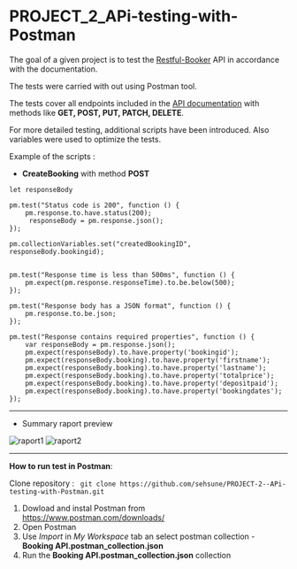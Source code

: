 # PROJECT_2_APi-testing-with-Postman

The goal of a given project is to test the [Restful-Booker](https://restful-booker.herokuapp.com/) API in accordance with the documentation.   

The tests were carried with out using Postman tool. 

The tests cover all endpoints included in the [API documentation](https://restful-booker.herokuapp.com/apidoc/index.html) with methods like **GET, POST, PUT, PATCH, DELETE**.

For more detailed testing, additional scripts have been introduced. Also variables were used to optimize the tests.

Example of the scripts : 

- **CreateBooking** with method **POST** 

```
let responseBody

pm.test("Status code is 200", function () {
    pm.response.to.have.status(200);
     responseBody = pm.response.json();
});

pm.collectionVariables.set("createdBookingID", responseBody.bookingid);


pm.test("Response time is less than 500ms", function () {
    pm.expect(pm.response.responseTime).to.be.below(500);
});

pm.test("Response body has a JSON format", function () {
    pm.response.to.be.json;
});

pm.test("Response contains required properties", function () {
    var responseBody = pm.response.json();
    pm.expect(responseBody).to.have.property('bookingid');
    pm.expect(responseBody.booking).to.have.property('firstname');
    pm.expect(responseBody.booking).to.have.property('lastname');
    pm.expect(responseBody.booking).to.have.property('totalprice');
    pm.expect(responseBody.booking).to.have.property('depositpaid');
    pm.expect(responseBody.booking).to.have.property('bookingdates');
});
```
--------------------------------------------------------------------------
- Summary raport preview
  
![raport1](https://github.com/user-attachments/assets/1d6f2f23-20d6-44d4-8bbc-c30cc9190684)
![raport2](https://github.com/user-attachments/assets/cb6d520c-e3d7-4ade-a57e-907610ee0a88)


--------------------------------------------------------------------------
**How to run test in Postman**: 

 Clone repository :
 ``` git clone https://github.com/sehsune/PROJECT-2--APi-testing-with-Postman.git```

1. Dowload and instal Postman from https://www.postman.com/downloads/
2. Open Postman
3. Use  *Import* in *My Workspace* tab an select postman collection - **Booking API.postman_collection.json**
4. Run the **Booking API.postman_collection.json** collection 


















